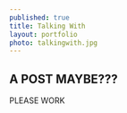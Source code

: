 ```yaml
---
published: true
title: Talking With
layout: portfolio
photo: talkingwith.jpg
---
```



## A POST MAYBE???
 PLEASE WORK
